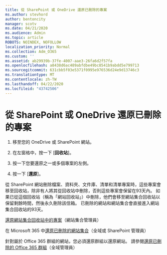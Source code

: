 ```yaml
---
title: 從 SharePoint 或 OneDrive 還原已刪除的專案
ms.author: stevhord
author: bentoncity
manager: scotv
ms.date: 04/21/2020
ms.audience: Admin
ms.topic: article
ROBOTS: NOINDEX, NOFOLLOW
localization_priority: Normal
ms.collection: Adm_O365
ms.custom: ''
ms.assetid: ab29939b-37fe-4007-aae3-26fa6d2f57fa
ms.openlocfilehash: a8438d6ac489abfdbe49bc8541b9abdd5e799713
ms.sourcegitcommit: 631cbb5f03e5371f0995e976536d24e9d13746c3
ms.translationtype: MT
ms.contentlocale: zh-TW
ms.lasthandoff: 04/22/2020
ms.locfileid: "43742506"
---
```

# <a name="restore-deleted-items-from-sharepoint-or-onedrive"></a>從 SharePoint 或 OneDrive 還原已刪除的專案

1. 移至您的 OneDrive 或 SharePoint 網站。
    
2. 在左窗格中，按一下 [**回收站**]。 
    
3. 按一下您要還原之一或多個專案的左側。
    
4. 按一下 [**還原**]。 
    
從 SharePoint 網站刪除檔案、資料夾、文件庫、清單和清單專案時，這些專案會移至回收站，除非有人將其從回收站中刪除，否則這些專案會保留在93天內。 如果已從這個回收站（稱為「網站回收站」）中刪除，他們會移至網站集合回收站以保留剩餘時間，然後永久刪除該信箱。 已刪除的網站和網站集合會直接進入網站集合回收站的93天。
  
[還原網站集合回收站中的專案](https://go.microsoft.com/fwlink/?linkid=867800)（網站集合管理員） 
  
在 Microsoft 365 中[還原已刪除的網站集合](https://go.microsoft.com/fwlink/?linkid=867660)（全域或 SharePoint 管理員） 
  
針對屬於 Office 365 群組的網站，您必須還原群組以還原網站。 請參閱[還原已刪除的 Office 365 群組](https://go.microsoft.com/fwlink/?linkid=867802)（全域管理員） 
  

